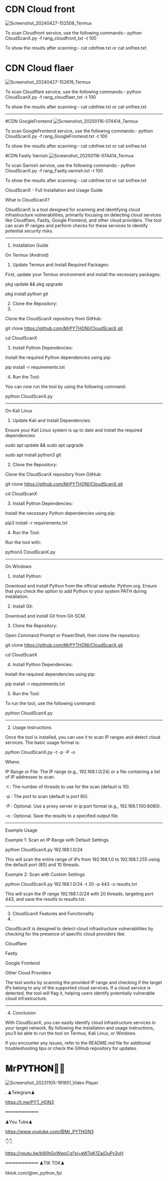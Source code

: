 # CDN Cloud front
![Screenshot_20240427-152508_Termux](https://github.com/MrPYTHONI/websocket_cloudflare_cloudfront_Scan/assets/155364237/c5fdc5c1-203f-415e-8ce1-125631d98ad9)

To scan Cloudfront service, use the following commands:-
python CloudScanX.py -f rang_cloudfront_txt -t 100

To show the results after scanning:-
cat cdnfree.txt
or
cat snifree.txt


# CDN Cloud flaer 
![Screenshot_20240427-152619_Termux](https://github.com/MrPYTHONI/websocket_cloudflare_cloudfront_Scan/assets/155364237/cc39324b-5bf1-4a66-b441-ac723d1924e3)

To scan Cloudflare service, use the following commands:-
python CloudScanX.py -f rang_cloudflaer_txt -t 100

To show the results after scanning:-
cat cdnfree.txt
or
cat snifree.txt

---

#CDN GoogleFrontend
![Screenshot_20250116-074414_Termux](https://github.com/user-attachments/assets/6b308e10-daf8-48f9-b08c-c66320d88e89)

To scan GoogleFrontend service, use the following commands:-
python CloudScanX.py -f rang_GoogleFrontend.txt -t 100

To show the results after scanning:-
cat cdnfree.txt
or
cat snifree.txt

#CDN Fastly Varnish
![Screenshot_20250116-074414_Termux](https://github.com/user-attachments/assets/30363aca-711d-4fd1-9eec-06d1ae1e5224)


To scan Sarnish service, use the following commands:-
python CloudScanX.py -f rang_Fastly.varnish.txt -t 100

To show the results after scanning:-
cat cdnfree.txt
or
cat snifree.txt

CloudScanX - Full Installation and Usage Guide

What is CloudScanX?

CloudScanX is a tool designed for scanning and identifying cloud infrastructure vulnerabilities, primarily focusing on detecting cloud services like Cloudflare, Fastly, Google Frontend, and other cloud providers. The tool can scan IP ranges and perform checks for these services to identify potential security risks.


---

1. Installation Guide

On Termux (Android)

1. Update Termux and Install Required Packages:

First, update your Termux environment and install the necessary packages:


pkg update && pkg upgrade

pkg install python git


2. Clone the Repository:
3. 

Clone the CloudScanX repository from GitHub:



git clone https://github.com/MrPYTHONI/CloudScanX.git


cd CloudScanX



3. Install Python Dependencies:

Install the required Python dependencies using pip:



pip install -r requirements.txt


4. Run the Tool:

You can now run the tool by using the following command:



python CloudScanX.py




---

On Kali Linux

1. Update Kali and Install Dependencies:

Ensure your Kali Linux system is up to date and install the required dependencies:


sudo apt update && sudo apt upgrade


sudo apt install python3 git




2. Clone the Repository:

Clone the CloudScanX repository from GitHub:


git clone https://github.com/MrPYTHONI/CloudScanX.git


cd CloudScanX



3. Install Python Dependencies:

Install the necessary Python dependencies using pip:




pip3 install -r requirements.txt


4. Run the Tool:

Run the tool with:



python3 CloudScanX.py




---

On Windows

1. Install Python:

Download and install Python from the official website: Python.org. Ensure that you check the option to add Python to your system PATH during installation.



2. Install Git:

Download and install Git from Git-SCM.



3. Clone the Repository:

Open Command Prompt or PowerShell, then clone the repository:


git clone https://github.com/MrPYTHONI/CloudScanX.git


cd CloudScanX



4. Install Python Dependencies:

Install the required dependencies using pip:



pip install -r requirements.txt



5. Run the Tool:

To run the tool, use the following command:



python CloudScanX.py




---

2. Usage Instructions

Once the tool is installed, you can use it to scan IP ranges and detect cloud services. The basic usage format is:



python CloudScanX.py <IP Range or File> -t <Threads> -p <Port> -P <Proxy> -o <Output File>


Where:


IP Range or File: The IP range (e.g., 192.168.1.0/24) or a file containing a list of IP addresses to scan.


-t <Threads>: The number of threads to use for the scan (default is 10).


-p <Port>: The port to scan (default is port 80).


-P <Proxy>: Optional. Use a proxy server in ip:port format (e.g., 192.168.1.100:8080).


-o <Output File>: Optional. Save the results to a specified output file.



---

Example Usage


Example 1: Scan an IP Range with Default Settings


python CloudScanX.py 192.168.1.0/24


This will scan the entire range of IPs from 192.168.1.0 to 192.168.1.255 using the default port (80) and 10 threads.


Example 2: Scan with Custom Settings


python CloudScanX.py 192.168.1.0/24 -t 20 -p 443 -o results.txt


This will scan the IP range 192.168.1.0/24 with 20 threads, targeting port 443, and save the results to results.txt.


---

3. CloudScanX Features and Functionality
4. 

CloudScanX is designed to detect cloud infrastructure vulnerabilities by checking for the presence of specific cloud providers like:


Cloudflare


Fastly


Google Frontend


Other Cloud Providers



The tool works by scanning the provided IP range and checking if the target IPs belong to any of the supported cloud services. If a cloud service is detected, the tool will flag it, helping users identify potentially vulnerable cloud infrastructure.


---

4. Conclusion

With CloudScanX, you can easily identify cloud infrastructure services in your target network. By following the installation and usage instructions, you’ll be able to run the tool on Termux, Kali Linux, or Windows.


If you encounter any issues, refer to the README.md file for additional troubleshooting tips or check the GitHub repository for updates.

# 𝐌r𝐏𝐘𝐓𝐇𝐎𝐍🏴‍☠️
![Screenshot_20231105-191851_Video Player](https://github.com/MrPYTHONI/websocket_cloudflare_cloudfront_Scan/assets/155364237/84c0bab7-1ee4-4f35-a48a-846d77a5d57d)

. ♟Telegram♟ 

https://t.me/PYT_HON3

➖➖➖➖➖➖➖➖➖➖

♟You Tube♟

https://www.youtube.com/@Mr_PYTHON3

👇👇

https://youtu.be/b90hGxWwoCg?si=eWTqK1ZajOuPy3vH

➖➖➖➖➖➖➖➖➖➖
♟TIK TOK♟ 

tiktok.com/@mr_python_fpi
